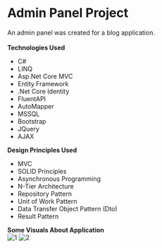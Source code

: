 # Admin Panel Project 
An admin panel was created for a blog application.  
<br />
<b>Technologies Used</b>
 * C#
 * LINQ
 * Asp.Net Core MVC 
 * Entity Framework 
 * .Net Core Identity
 * FluentAPI
 * AutoMapper
 * MSSQL
 * Bootstrap
 * JQuery
 * AJAX

<b>Design Principles Used</b><br>
 * MVC
 * SOLID Principles
 * Asynchronous Programming
 * N-Tier Architecture
 * Repository Pattern
 * Unit of Work Pattern
 * Data Transfer Object Pattern (Dto)
 * Result Pattern

<b>Some Visuals About Application</b><br>
![1](https://user-images.githubusercontent.com/99497305/191958173-97bf18d7-8ade-41ec-bdde-e833d8ec936a.png)
![2](https://user-images.githubusercontent.com/99497305/191958205-6e156910-f72a-4ecf-8e4e-895df7d7b44c.png)
